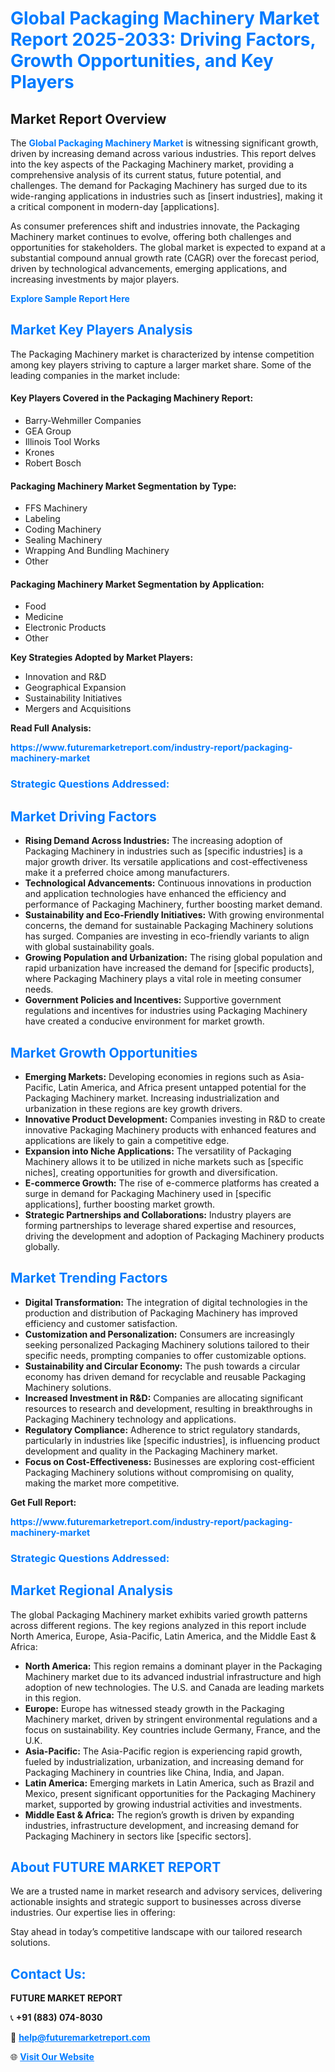 <h1 style="color: #007BFF;">Global Packaging Machinery Market Report 2025-2033: Driving Factors, Growth Opportunities, and Key Players</h1>

<section id="overview">
<h2>Market Report Overview</h2>
<p>The <a href="https://www.futuremarketreport.com/industry-report/packaging-machinery-market" style="color: #007BFF; text-decoration: none;"><strong>Global Packaging Machinery Market</strong></a> is witnessing significant growth, driven by increasing demand across various industries. This report delves into the key aspects of the Packaging Machinery market, providing a comprehensive analysis of its current status, future potential, and challenges. The demand for Packaging Machinery has surged due to its wide-ranging applications in industries such as [insert industries], making it a critical component in modern-day [applications].</p>
<p>As consumer preferences shift and industries innovate, the Packaging Machinery market continues to evolve, offering both challenges and opportunities for stakeholders. The global market is expected to expand at a substantial compound annual growth rate (CAGR) over the forecast period, driven by technological advancements, emerging applications, and increasing investments by major players.</p>
</section>

<section id="overview">
<p><a href="https://www.futuremarketreport.com/request-sample/reportId=50858" style="color: #007BFF; text-decoration: none;"><strong>Explore Sample Report Here</strong></a></p>
</section>

<section id="key-players">
<h2 style="color: #007BFF;">Market Key Players Analysis</h2>
<p>The Packaging Machinery market is characterized by intense competition among key players striving to capture a larger market share. Some of the leading companies in the market include:</p>
<h4>Key Players Covered in the Packaging Machinery Report:</h4>
<ul><li>Barry-Wehmiller Companies</li><li>GEA Group</li><li>Illinois Tool Works</li><li>Krones</li><li>Robert Bosch</li></ul>
<h4>Packaging Machinery Market Segmentation by Type:</h4>
<ul><li>FFS Machinery</li><li>Labeling</li><li>Coding Machinery</li><li>Sealing Machinery</li><li>Wrapping And Bundling Machinery</li><li>Other</li></ul>

<h4>Packaging Machinery Market Segmentation by Application:</h4>
<ul><li>Food</li><li>Medicine</li><li>Electronic Products</li><li>Other</li></ul>
<p><strong>Key Strategies Adopted by Market Players:</strong></p>
<ul>
<li>Innovation and R&D</li>
<li>Geographical Expansion</li>
<li>Sustainability Initiatives</li>
<li>Mergers and Acquisitions</li>
</ul>
</section>

<section>
<p><strong>Read Full Analysis: </strong></p><a href="https://www.futuremarketreport.com/industry-report/packaging-machinery-market" style="color: #007BFF; text-decoration: none;"><strong>https://www.futuremarketreport.com/industry-report/packaging-machinery-market</strong></a>
<h3 style="color: #007BFF;">Strategic Questions Addressed:</h3>
</section>

<section id="driving-factors">
<h2 style="color: #007BFF;">Market Driving Factors</h2>
<ul>
<li><strong>Rising Demand Across Industries:</strong> The increasing adoption of Packaging Machinery in industries such as [specific industries] is a major growth driver. Its versatile applications and cost-effectiveness make it a preferred choice among manufacturers.</li>
<li><strong>Technological Advancements:</strong> Continuous innovations in production and application technologies have enhanced the efficiency and performance of Packaging Machinery, further boosting market demand.</li>
<li><strong>Sustainability and Eco-Friendly Initiatives:</strong> With growing environmental concerns, the demand for sustainable Packaging Machinery solutions has surged. Companies are investing in eco-friendly variants to align with global sustainability goals.</li>
<li><strong>Growing Population and Urbanization:</strong> The rising global population and rapid urbanization have increased the demand for [specific products], where Packaging Machinery plays a vital role in meeting consumer needs.</li>
<li><strong>Government Policies and Incentives:</strong> Supportive government regulations and incentives for industries using Packaging Machinery have created a conducive environment for market growth.</li>
</ul>
</section>

<section id="growth-opportunities">
<h2 style="color: #007BFF;">Market Growth Opportunities</h2>
<ul>
<li><strong>Emerging Markets:</strong> Developing economies in regions such as Asia-Pacific, Latin America, and Africa present untapped potential for the Packaging Machinery market. Increasing industrialization and urbanization in these regions are key growth drivers.</li>
<li><strong>Innovative Product Development:</strong> Companies investing in R&D to create innovative Packaging Machinery products with enhanced features and applications are likely to gain a competitive edge.</li>
<li><strong>Expansion into Niche Applications:</strong> The versatility of Packaging Machinery allows it to be utilized in niche markets such as [specific niches], creating opportunities for growth and diversification.</li>
<li><strong>E-commerce Growth:</strong> The rise of e-commerce platforms has created a surge in demand for Packaging Machinery used in [specific applications], further boosting market growth.</li>
<li><strong>Strategic Partnerships and Collaborations:</strong> Industry players are forming partnerships to leverage shared expertise and resources, driving the development and adoption of Packaging Machinery products globally.</li>
</ul>
</section>

<section id="trending-factors">
<h2 style="color: #007BFF;">Market Trending Factors</h2>
<ul>
<li><strong>Digital Transformation:</strong> The integration of digital technologies in the production and distribution of Packaging Machinery has improved efficiency and customer satisfaction.</li>
<li><strong>Customization and Personalization:</strong> Consumers are increasingly seeking personalized Packaging Machinery solutions tailored to their specific needs, prompting companies to offer customizable options.</li>
<li><strong>Sustainability and Circular Economy:</strong> The push towards a circular economy has driven demand for recyclable and reusable Packaging Machinery solutions.</li>
<li><strong>Increased Investment in R&D:</strong> Companies are allocating significant resources to research and development, resulting in breakthroughs in Packaging Machinery technology and applications.</li>
<li><strong>Regulatory Compliance:</strong> Adherence to strict regulatory standards, particularly in industries like [specific industries], is influencing product development and quality in the Packaging Machinery market.</li>
<li><strong>Focus on Cost-Effectiveness:</strong> Businesses are exploring cost-efficient Packaging Machinery solutions without compromising on quality, making the market more competitive.</li>
</ul>
</section>

<section>
<p><strong>Get Full Report: </strong></p><a href="https://www.futuremarketreport.com/industry-report/packaging-machinery-market" style="color: #007BFF; text-decoration: none;"><strong>https://www.futuremarketreport.com/industry-report/packaging-machinery-market</strong></a>
<h3 style="color: #007BFF;">Strategic Questions Addressed:</h3>
</section>


<section id="regional-analysis">
<h2 style="color: #007BFF;">Market Regional Analysis</h2>
<p>The global Packaging Machinery market exhibits varied growth patterns across different regions. The key regions analyzed in this report include North America, Europe, Asia-Pacific, Latin America, and the Middle East & Africa:</p>
<ul>
<li><strong>North America:</strong> This region remains a dominant player in the Packaging Machinery market due to its advanced industrial infrastructure and high adoption of new technologies. The U.S. and Canada are leading markets in this region.</li>
<li><strong>Europe:</strong> Europe has witnessed steady growth in the Packaging Machinery market, driven by stringent environmental regulations and a focus on sustainability. Key countries include Germany, France, and the U.K.</li>
<li><strong>Asia-Pacific:</strong> The Asia-Pacific region is experiencing rapid growth, fueled by industrialization, urbanization, and increasing demand for Packaging Machinery in countries like China, India, and Japan.</li>
<li><strong>Latin America:</strong> Emerging markets in Latin America, such as Brazil and Mexico, present significant opportunities for the Packaging Machinery market, supported by growing industrial activities and investments.</li>
<li><strong>Middle East & Africa:</strong> The region’s growth is driven by expanding industries, infrastructure development, and increasing demand for Packaging Machinery in sectors like [specific sectors].</li>
</ul>
</section>

<footer>
<h2 style="color: #007BFF;">About FUTURE MARKET REPORT</h2>
<p>We are a trusted name in market research and advisory services, delivering actionable insights and strategic support to businesses across diverse industries. Our expertise lies in offering:</p>

<p>Stay ahead in today’s competitive landscape with our tailored research solutions.</p>

<h2 style="color: #007BFF;">Contact Us:</h2>
<p><strong>FUTURE MARKET REPORT</strong></p>
<p>📞 <strong>+91 (883) 074-8030</strong></p>
<p>📧 <strong><a href="mailto:help@futuremarketreport.com" style="color: #007BFF;">help@futuremarketreport.com</a></strong></p>
<p>🌐 <strong><a href="https://www.futuremarketreport.com/" style="color: #007BFF;">Visit Our Website</a></strong></p>
</footer>